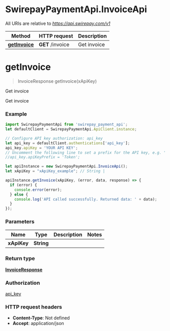# SwirepayPaymentApi.InvoiceApi

All URIs are relative to *https://api.swirepay.com/v1*

Method | HTTP request | Description
------------- | ------------- | -------------
[**getInvoice**](InvoiceApi.md#getInvoice) | **GET** /invoice | Get invoice

<a name="getInvoice"></a>
# **getInvoice**
> InvoiceResponse getInvoice(xApiKey)

Get invoice

Get invoice

### Example
```javascript
import SwirepayPaymentApi from 'swirepay_payment_api';
let defaultClient = SwirepayPaymentApi.ApiClient.instance;

// Configure API key authorization: api_key
let api_key = defaultClient.authentications['api_key'];
api_key.apiKey = 'YOUR API KEY';
// Uncomment the following line to set a prefix for the API key, e.g. "Token" (defaults to null)
//api_key.apiKeyPrefix = 'Token';

let apiInstance = new SwirepayPaymentApi.InvoiceApi();
let xApiKey = "xApiKey_example"; // String | 

apiInstance.getInvoice(xApiKey, (error, data, response) => {
  if (error) {
    console.error(error);
  } else {
    console.log('API called successfully. Returned data: ' + data);
  }
});
```

### Parameters

Name | Type | Description  | Notes
------------- | ------------- | ------------- | -------------
 **xApiKey** | **String**|  | 

### Return type

[**InvoiceResponse**](InvoiceResponse.md)

### Authorization

[api_key](../README.md#api_key)

### HTTP request headers

 - **Content-Type**: Not defined
 - **Accept**: application/json

